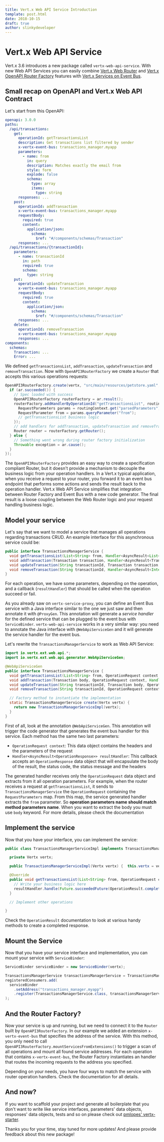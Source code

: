 ```yaml
---
title: Vert.x Web API Service Introduction
template: post.html
date: 2018-10-15
draft: true
author: slinkydeveloper
---
```


# Vert.x Web API Service

Vert.x 3.6 introduces a new package called `vertx-web-api-service`. With new Web API Services you can easily combine [Vert.x Web Router](https://vertx.io/docs/vertx-web/java/) and [Vert.x OpenAPI Router Factory](https://vertx.io/docs/vertx-web-api-contract/java/) features with [Vert.x Services on Event Bus](https://vertx.io/docs/vertx-service-proxy/java/).

## Small recap on OpenAPI and Vert.x Web API Contract

Let's start from this OpenAPI:

```yaml
openapi: 3.0.0
paths:
  /api/transactions:
    get:
      operationId: getTransactionsList
      description: Get transactions list filtered by sender
      x-vertx-event-bus: transactions_manager.myapp
      parameters:
        - name: from
          in: query
          description: Matches exactly the email from
          style: form
          explode: false
          schema:
            type: array
            items:
              type: string
      responses: ...
    post:
      operationId: addTransaction
      x-vertx-event-bus: transactions_manager.myapp
      requestBody:
        required: true
        content:
          application/json:
            schema:
              $ref: "#/components/schemas/Transaction"
      responses: ...
  /api/transactions/{transactionId}:
    parameters:
      - name: transactionId
        in: path
        required: true
        schema:
          type: string
    put:
      operationId: updateTransaction
      x-vertx-event-bus: transactions_manager.myapp
      requestBody:
        required: true
        content:
          application/json:
            schema:
              $ref: "#/components/schemas/Transaction"
      responses: ...
    delete:
      operationId: removeTransaction
      x-vertx-event-bus: transactions_manager.myapp
      responses: ...
components:
  schemas:
    Transaction: ...
    Error: ...
```

We defined `getTransactionsList`, `addTransaction`, `updateTransaction` and `removeTransaction`. Now with `OpenAPI3RouterFactory` we create a `Router` that accepts this various operations requests:

```java
OpenAPI3RouterFactory.create(vertx, "src/main/resources/petstore.yaml", ar -> {
  if (ar.succeeded()) {
    // Spec loaded with success
    OpenAPI3RouterFactory routerFactory = ar.result();
    routerFactory.addHandlerByOperationId("getTransactionsList", routingContext -> {
      RequestParameters params = routingContext.get("parsedParameters");
      RequestParameter from = params.queryParameter("from");
      // getTransactionsList business logic
    });
    // add handlers for addTransaction, updateTransaction and removeTransaction
    Router router = routerFactory.getRouter();
  } else {
    // Something went wrong during router factory initialization
    Throwable exception = ar.cause();
  }
});
```

The `OpenAPI3RouterFactory` provides an easy way to create a specification compliant Router, but it doesn't provide a mechanism to decouple the business logic from your operation handlers. In a Vert.x typical application, when you receive a request to your router, you forward it to an event bus endpoint that performs some actions and sends the result back to the operation handler. Vert.x Web API Service simplifies that integration between Router Factory and Event Bus with a new code generator. The final result is a loose coupling between the Web Router logic and your request handling business logic.

## Model your service

Let's say that we want to model a service that manages all operations regarding transactions CRUD. An example interface for this asynchronous service could be:

```java
public interface TransactionsManagerService {
  void getTransactionsList(List<String> from, Handler<AsyncResult<List<Transaction>>> resultHandler);
  void addTransaction(Transaction transaction, Handler<AsyncResult<Transaction>> resultHandler);
  void updateTransaction(String transactionId, Transaction transaction, Handler<AsyncResult<Transaction>> resultHandler);
  void removeTransaction(String transactionId, Handler<AsyncResult<Integer>> resultHandler);
}
```

For each operation, we have some parameters, depending on the operation, and a callback (`resultHandler`) that should be called when the operation succeed or fail.

As you already saw on `vertx-service-proxy`, you can define an Event Bus service with a Java interface similar to the one we just saw and then annotate it with `@ProxyGen`. This annotation will generate a _service handler_ for the defined service that can be plugged to the event bus with `ServiceBinder`. `vertx-web-api-service` works in a very similar way: you need to annotate the Java interface with `@WebApiServiceGen` and it will generate the service handler for the event bus.

Let's rewrite the `TransactionsManagerService` to work as Web API Service:

```java
import io.vertx.ext.web.api.*;
import io.vertx.ext.web.api.generator.WebApiServiceGen;

@WebApiServiceGen
public interface TransactionsManagerService {
  void getTransactionsList(List<String> from, OperationRequest context, Handler<AsyncResult<OperationResponse>> resultHandler);
  void addTransaction(Transaction body, OperationRequest context, Handler<AsyncResult<OperationResponse>> resultHandler);
  void updateTransaction(String transactionId, Transaction body, OperationRequest context, Handler<AsyncResult<OperationResponse>> resultHandler);
  void removeTransaction(String transactionId, OperationRequest context, Handler<AsyncResult<OperationResponse>> resultHandler);

  // Factory method to instantiate the implementation
  static TransactionsManagerService create(Vertx vertx) {
    return new TransactionsManagerServiceImpl(vertx);
  }
}

```

First of all, look at the annotation `@WebApiServiceGen`. This annotation will trigger the code generator that generates the event bus handler for this service. Each method has the same two last parameters:

* `OperationRequest context`: This data object contains the headers and the parameters of the request
* `Handler<AsyncResult<OperationResponse>> resultHandler`: This callback accepts an `OperationResponse` data object that will encapsulate the body of the result, the status code, the status message and the headers

The generated handler receives only the `OperationRequest` data object and extracts from it all operation parameters. For example, when the router receives a request at `getTransactionsList`, it sends to `TransactionsManagerService` the `OperationRequest` containing the `RequestParameters` map. From this map, the service generated handler extracts the `from` parameter. So **operation parameters name should match method parameters name**. When you want to extract the body you must use `body` keyword. For more details, please check the documentation

## Implement the service

Now that you have your interface, you can implement the service:

```java
public class TransactionsManagerServiceImpl implements TransactionsManagerService {

  private Vertx vertx;

  public TransactionsManagerServiceImpl(Vertx vertx) {  this.vertx = vertx;  }

  @Override
  public void getTransactionsList(List<String> from, OperationRequest context, Handler<AsyncResult<OperationResponse>> resultHandler){
    // Write your business logic here
    resultHandler.handle(Future.succeededFuture(OperationResult.completedWithJson(resultJson)));
  }

  // Implement other operations

}
```

Check the `OperationResult` documentation to look at various handy methods to create a completed response.

## Mount the Service

Now that you have your service interface and implementation, you can mount your service with `ServiceBinder`:

```java
ServiceBinder serviceBinder = new ServiceBinder(vertx);

TransactionsManagerService transactionsManagerService = TransactionsManagerService.create(vertx);
registeredConsumers.add(
  serviceBinder
    .setAddress("transactions_manager.myapp")
    .register(TransactionsManagerService.class, transactionsManagerService)
);
```

## And the Router Factory?

Now your service is up and running, but we need to connect it to the `Router` built by `OpenAPI3RouterFactory`. In our example we added an extension `x-vertx-event-bus` that specifies the address of the service. With this method, you only need to call `OpenAPI3RouterFactory.mountServicesFromExtensions()` to trigger a scan of all operations and mount all found service addresses. For each operation that contains `x-vertx-event-bus`, the Router Factory instantiates an handler that routes the incoming requests to the address you specified.

Depending on your needs, you have four ways to match the service with router operation handlers. Check the documentation for all details.

## And now?

If you want to scaffold your project and generate all boilerplate that you don't want to write like service interfaces, parameters' data objects, responses' data objects, tests and so on please check out [pmlopes' vertx-starter](https://vertx-starter.jetdrone.xyz/#maven).

Thanks you for your time, stay tuned for more updates! And please provide feedback about this new package!